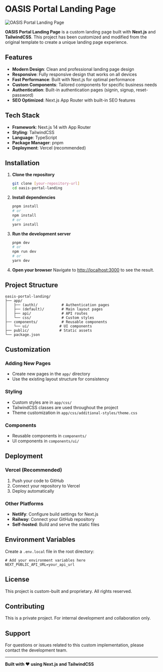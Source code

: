 # OASIS Portal Landing Page

![OASIS Portal Landing Page](https://github.com/cruip/tailwind-landing-page-template/assets/2683512/f9a98fab-a1bc-4fb5-8572-4de0b6bd932a)

**OASIS Portal Landing Page** is a custom landing page built with **Next.js** and **TailwindCSS**. This project has been customized and modified from the original template to create a unique landing page experience.

## Features

- **Modern Design**: Clean and professional landing page design
- **Responsive**: Fully responsive design that works on all devices
- **Fast Performance**: Built with Next.js for optimal performance
- **Custom Components**: Tailored components for specific business needs
- **Authentication**: Built-in authentication pages (signin, signup, reset-password)
- **SEO Optimized**: Next.js App Router with built-in SEO features

## Tech Stack

- **Framework**: Next.js 14 with App Router
- **Styling**: TailwindCSS
- **Language**: TypeScript
- **Package Manager**: pnpm
- **Deployment**: Vercel (recommended)

## Installation

1. **Clone the repository**

   ```bash
   git clone [your-repository-url]
   cd oasis-portal-landing
   ```

2. **Install dependencies**

   ```bash
   pnpm install
   # or
   npm install
   # or
   yarn install
   ```

3. **Run the development server**

   ```bash
   pnpm dev
   # or
   npm run dev
   # or
   yarn dev
   ```

4. **Open your browser**
   Navigate to [http://localhost:3000](http://localhost:3000) to see the result.

## Project Structure

```
oasis-portal-landing/
├── app/
│   ├── (auth)/           # Authentication pages
│   ├── (default)/        # Main layout pages
│   ├── api/              # API routes
│   └── css/              # Custom styles
├── components/           # Reusable components
│   └── ui/              # UI components
├── public/              # Static assets
└── package.json
```

## Customization

### Adding New Pages

- Create new pages in the `app/` directory
- Use the existing layout structure for consistency

### Styling

- Custom styles are in `app/css/`
- TailwindCSS classes are used throughout the project
- Theme customization in `app/css/additional-styles/theme.css`

### Components

- Reusable components in `components/`
- UI components in `components/ui/`

## Deployment

### Vercel (Recommended)

1. Push your code to GitHub
2. Connect your repository to Vercel
3. Deploy automatically

### Other Platforms

- **Netlify**: Configure build settings for Next.js
- **Railway**: Connect your GitHub repository
- **Self-hosted**: Build and serve the static files

## Environment Variables

Create a `.env.local` file in the root directory:

```env
# Add your environment variables here
NEXT_PUBLIC_API_URL=your_api_url
```

## License

This project is custom-built and proprietary. All rights reserved.

## Contributing

This is a private project. For internal development and collaboration only.

## Support

For questions or issues related to this custom implementation, please contact the development team.

---

**Built with ❤️ using Next.js and TailwindCSS**
